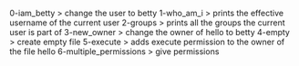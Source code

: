 0-iam_betty > change the user to betty
1-who_am_i > prints the effective username of the current user
2-groups > prints all the groups the current user is part of
3-new_owner > change the owner of hello to betty
4-empty > create empty file
5-execute > adds execute permission to the owner of the file hello
6-multiple_permissions > give permissions
